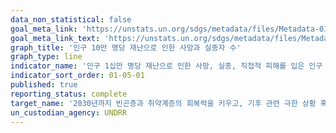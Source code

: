 ```yaml
---
data_non_statistical: false
goal_meta_link: 'https://unstats.un.org/sdgs/metadata/files/Metadata-01-05-01.pdf'
goal_meta_link_text: 'https://unstats.un.org/sdgs/metadata/files/Metadata-01-05-01.pdf'
graph_title: '인구 10만 명당 재난으로 인한 사망과 실종자 수'
graph_type: line
indicator_name: '인구 1십만 명당 재난으로 인한 사망, 실종, 직접적 피해를 입은 인구 수'
indicator_sort_order: 01-05-01
published: true
reporting_status: complete
target_name: '2030년까지 빈곤층과 취약계층의 회복력을 키우고, 기후 관련 극한 상황 혹은 기타 경제적, 사회적, 환경적인 충격과 재난에 대한 노출 및 취약성을 감소'
un_custodian_agency: UNDRR
---
```

